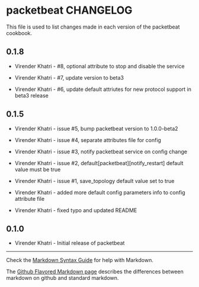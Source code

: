packetbeat CHANGELOG
====================

This file is used to list changes made in each version of the packetbeat cookbook.

0.1.8
-----

- Virender Khatri - #8, optional attribute to stop and disable the service

- Virender Khatri - #7, update version to beta3

- Virender Khatri - #6, update default attriutes for new protocol support in beta3 release

0.1.5
-----

- Virender Khatri - issue #5, bump packetbeat version to 1.0.0-beta2

- Virender Khatri - issue #4, separate attributes file for config

- Virender Khatri - issue #3, notify packetbeat service on config change

- Virender Khatri - issue #2, default[packetbeat][notify_restart] default value must be true

- Virender Khatri - issue #1, save_topology default value set to true

- Virender Khatri - added more default config parameters info to config attribute file

- Virender Khatri - fixed typo and updated README

0.1.0
-----

- Virender Khatri - Initial release of packetbeat

- - -
Check the [Markdown Syntax Guide](http://daringfireball.net/projects/markdown/syntax) for help with Markdown.

The [Github Flavored Markdown page](http://github.github.com/github-flavored-markdown/) describes the differences between markdown on github and standard markdown.
